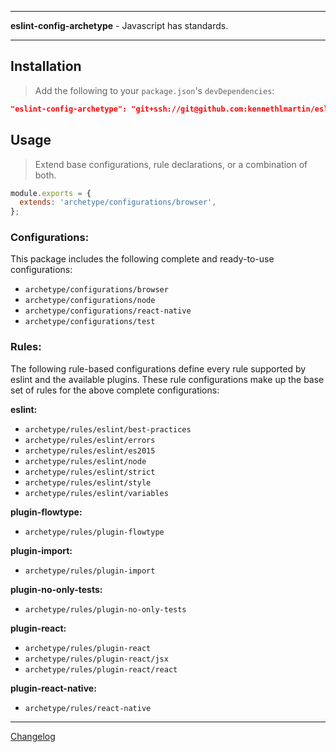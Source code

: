 ***
**eslint-config-archetype** - Javascript has standards.
***

## Installation

> Add the following to your `package.json`'s `devDependencies`:

  ```json
"eslint-config-archetype": "git+ssh://git@github.com:kennethlmartin/eslint-config-archetype.git",
  ```

## Usage

> Extend base configurations, rule declarations, or a combination of both.

```js
module.exports = {
  extends: 'archetype/configurations/browser',
};
```

### Configurations:
This package includes the following complete and ready-to-use configurations:

- `archetype/configurations/browser`
- `archetype/configurations/node`
- `archetype/configurations/react-native`
- `archetype/configurations/test`

### Rules:
The following rule-based configurations define every rule supported by eslint and the available plugins. These rule configurations make up the base set of rules for the above complete configurations:

**eslint:**
- `archetype/rules/eslint/best-practices`
- `archetype/rules/eslint/errors`
- `archetype/rules/eslint/es2015`
- `archetype/rules/eslint/node`
- `archetype/rules/eslint/strict`
- `archetype/rules/eslint/style`
- `archetype/rules/eslint/variables`

**plugin-flowtype:**
- `archetype/rules/plugin-flowtype`

**plugin-import:**
- `archetype/rules/plugin-import`

**plugin-no-only-tests:**
- `archetype/rules/plugin-no-only-tests`

**plugin-react:**
- `archetype/rules/plugin-react`
- `archetype/rules/plugin-react/jsx`
- `archetype/rules/plugin-react/react`

**plugin-react-native:**
- `archetype/rules/react-native`

***

[Changelog](https://github.com/kennethlmartin/eslint-config-archetype/blob/master/CHANGELOG.md)
